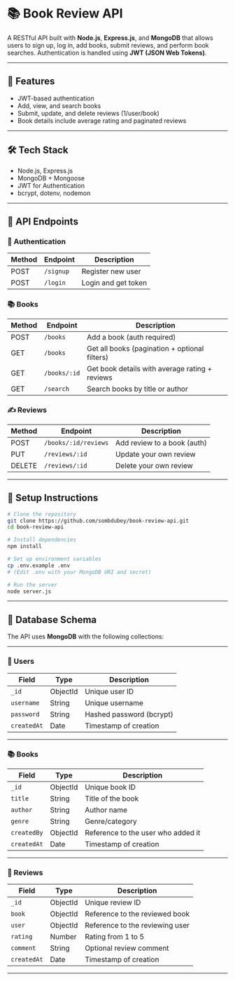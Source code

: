 # 📚 Book Review API

A RESTful API built with **Node.js**, **Express.js**, and **MongoDB** that allows users to sign up, log in, add books, submit reviews, and perform book searches. Authentication is handled using **JWT (JSON Web Tokens)**.

---

## 🚀 Features

- JWT-based authentication
- Add, view, and search books
- Submit, update, and delete reviews (1/user/book)
- Book details include average rating and paginated reviews

---

## 🛠️ Tech Stack

- Node.js, Express.js
- MongoDB + Mongoose
- JWT for Authentication
- bcrypt, dotenv, nodemon

---

## 🧪 API Endpoints

### 🔐 Authentication

| Method | Endpoint  | Description         |
|--------|-----------|---------------------|
| POST   | `/signup` | Register new user   |
| POST   | `/login`  | Login and get token |

### 📚 Books

| Method | Endpoint       | Description                                         |
|--------|----------------|-----------------------------------------------------|
| POST   | `/books`       | Add a book (auth required)                          |
| GET    | `/books`       | Get all books (pagination + optional filters)       |
| GET    | `/books/:id`   | Get book details with average rating + reviews      |
| GET    | `/search`      | Search books by title or author                     |

### ✍️ Reviews

| Method | Endpoint              | Description                            |
|--------|------------------------|----------------------------------------|
| POST   | `/books/:id/reviews`  | Add review to a book (auth)            |
| PUT    | `/reviews/:id`        | Update your own review                 |
| DELETE | `/reviews/:id`        | Delete your own review                 |

---

## 🔧 Setup Instructions

```bash
# Clone the repository
git clone https://github.com/sombdubey/book-review-api.git
cd book-review-api

# Install dependencies
npm install

# Set up environment variables
cp .env.example .env
# (Edit .env with your MongoDB URI and secret)

# Run the server
node server.js
```

---

## 🧾 Database Schema

The API uses **MongoDB** with the following collections:

---

### 📘 Users

| Field     | Type     | Description              |
|-----------|----------|--------------------------|
| `_id`     | ObjectId | Unique user ID           |
| `username`| String   | Unique username          |
| `password`| String   | Hashed password (bcrypt) |
| `createdAt` | Date   | Timestamp of creation    |

---

### 📚 Books

| Field      | Type       | Description                          |
|------------|------------|--------------------------------------|
| `_id`      | ObjectId   | Unique book ID                       |
| `title`    | String     | Title of the book                    |
| `author`   | String     | Author name                          |
| `genre`    | String     | Genre/category                       |
| `createdBy`| ObjectId   | Reference to the user who added it   |
| `createdAt`| Date       | Timestamp of creation                |

---

### 📝 Reviews

| Field      | Type       | Description                                  |
|------------|------------|----------------------------------------------|
| `_id`      | ObjectId   | Unique review ID                             |
| `book`     | ObjectId   | Reference to the reviewed book               |
| `user`     | ObjectId   | Reference to the reviewing user              |
| `rating`   | Number     | Rating from 1 to 5                           |
| `comment`  | String     | Optional review comment                      |
| `createdAt`| Date       | Timestamp of creation                        |

---

